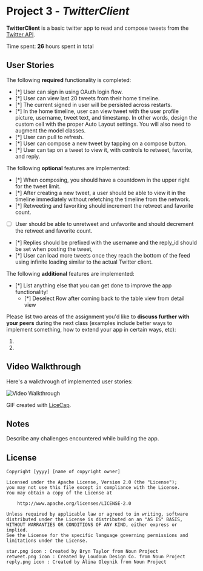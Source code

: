 # Project 3 - *TwitterClient*

**TwitterClient** is a basic twitter app to read and compose tweets from the [Twitter API](https://apps.twitter.com/).

Time spent: **26** hours spent in total

## User Stories

The following **required** functionality is completed:

- [*] User can sign in using OAuth login flow.
- [*] User can view last 20 tweets from their home timeline.
- [*] The current signed in user will be persisted across restarts.
- [*] In the home timeline, user can view tweet with the user profile picture, username, tweet text, and timestamp.  In other words, design the custom cell with the proper Auto Layout settings.  You will also need to augment the model classes.
- [*] User can pull to refresh.
- [*] User can compose a new tweet by tapping on a compose button.
- [*] User can tap on a tweet to view it, with controls to retweet, favorite, and reply.

The following **optional** features are implemented:

- [*] When composing, you should have a countdown in the upper right for the tweet limit.
- [*] After creating a new tweet, a user should be able to view it in the timeline immediately without refetching the timeline from the network.
- [*] Retweeting and favoriting should increment the retweet and favorite count.
- [ ] User should be able to unretweet and unfavorite and should decrement the retweet and favorite count.
- [*] Replies should be prefixed with the username and the reply_id should be set when posting the tweet,
- [*] User can load more tweets once they reach the bottom of the feed using infinite loading similar to the actual Twitter client.

The following **additional** features are implemented:

- [*] List anything else that you can get done to improve the app functionality!
   - [*] Deselect Row after coming back to the table view from detail view

Please list two areas of the assignment you'd like to **discuss further with your peers** during the next class (examples include better ways to implement something, how to extend your app in certain ways, etc):

1.
2.

## Video Walkthrough

Here's a walkthrough of implemented user stories:

<img src='http://i.imgur.com/link/to/your/gif/file.gif' title='Video Walkthrough' width='' alt='Video Walkthrough' />

GIF created with [LiceCap](http://www.cockos.com/licecap/).

## Notes

Describe any challenges encountered while building the app.

## License

    Copyright [yyyy] [name of copyright owner]

    Licensed under the Apache License, Version 2.0 (the "License");
    you may not use this file except in compliance with the License.
    You may obtain a copy of the License at

        http://www.apache.org/licenses/LICENSE-2.0

    Unless required by applicable law or agreed to in writing, software
    distributed under the License is distributed on an "AS IS" BASIS,
    WITHOUT WARRANTIES OR CONDITIONS OF ANY KIND, either express or implied.
    See the License for the specific language governing permissions and
    limitations under the License.

    star.png icon : Created by Bryn Taylor from Noun Project
    retweet.png icon : Created by Loudoun Design Co. from Noun Project
    reply.png icon : Created by Alina Oleynik from Noun Project
